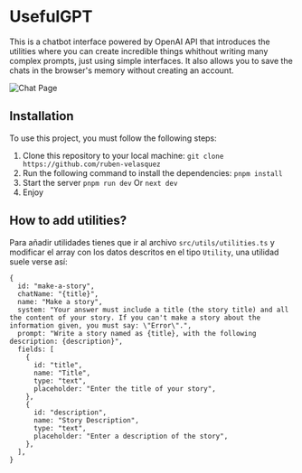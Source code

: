 # UsefulGPT

This is a chatbot interface powered by OpenAI API that introduces the utilities where you can create incredible things whithout writing many complex prompts, just using simple interfaces. It also allows you to save the chats in the browser's memory without creating an account.

![Chat Page](https://media.discordapp.net/attachments/835918308166336545/1160345061968588912/UsefulGPT_Code_Translator.png?ex=6534528c&is=6521dd8c&hm=8bbbecee77ac6a7adb4ee95bd3d471dca0b496ab85d2dd0dec097d2408c5895b&=&width=765&height=430)

## Installation
To use this project, you must follow the following steps:

1. Clone this repository to your local machine:
```git clone https://github.com/ruben-velasquez```
2. Run the following command to install the dependencies:
```pnpm install```
3. Start the server
```pnpm run dev```
Or
```next dev```
4. Enjoy

## How to add utilities?

Para añadir utilidades tienes que ir al archivo ```src/utils/utilities.ts``` y modificar el array con los datos descritos en el tipo ```Utility```, una utilidad suele verse así:

    {
      id: "make-a-story",
      chatName: "{title}",
      name: "Make a story",
      system: "Your answer must include a title (the story title) and all the content of your story. If you can't make a story about the information given, you must say: \"Error\".",
      prompt: "Write a story named as {title}, with the following description: {description}",
      fields: [
        {
          id: "title",
          name: "Title",
          type: "text",
          placeholder: "Enter the title of your story",
        },
        {
          id: "description",
          name: "Story Description",
          type: "text",
          placeholder: "Enter a description of the story",
        },
      ],
    }
